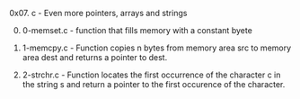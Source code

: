 0x07. c - Even more pointers, arrays and strings

0. 0-memset.c - function that fills memory with a constant byete

1. 1-memcpy.c - Function copies n bytes from memory area src to memory area dest and returns a pointer to dest.

2. 2-strchr.c - Function locates the first occurrence of the character c in the string s and return a pointer to the first occurence of the character.